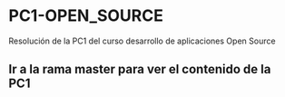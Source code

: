 # PC1-OPEN_SOURCE
Resolución de la PC1 del curso desarrollo de aplicaciones Open Source

## Ir a la rama master para ver el contenido de la PC1
